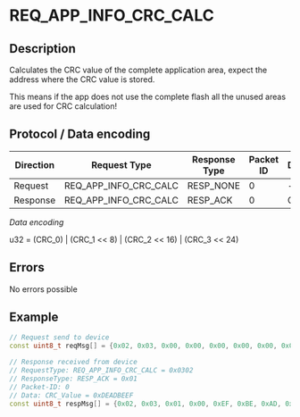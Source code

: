 # REQ_APP_INFO_CRC_CALC

## Description

Calculates the CRC value of the complete application area, expect the address where the CRC value is stored.

This means if the app does not use the complete flash all the unused areas are used for CRC calculation!

## Protocol / Data encoding

| Direction | Request Type | Response Type | Packet ID | Data[0] | Data[1] | Data[2] | Data [3] |
|-|-|-|-|-|-|-|-|
|Request|REQ_APP_INFO_CRC_CALC|RESP_NONE|0|-|-|-|-|
|Response|REQ_APP_INFO_CRC_CALC|RESP_ACK|0|CRC_0|CRC_1|CRC_2|CRC_3|

*Data encoding*

u32 = (CRC_0) | (CRC_1 << 8) | (CRC_2 << 16) | (CRC_3 << 24)

## Errors

No errors possible

## Example
 
```C++
// Request send to device
const uint8_t reqMsg[] = {0x02, 0x03, 0x00, 0x00, 0x00, 0x00, 0x00, 0x00};

// Response received from device
// RequestType: REQ_APP_INFO_CRC_CALC = 0x0302
// ResponseType: RESP_ACK = 0x01
// Packet-ID: 0
// Data: CRC_Value = 0xDEADBEEF
const uint8_t respMsg[] = {0x02, 0x03, 0x01, 0x00, 0xEF, 0xBE, 0xAD, 0xDE};

```